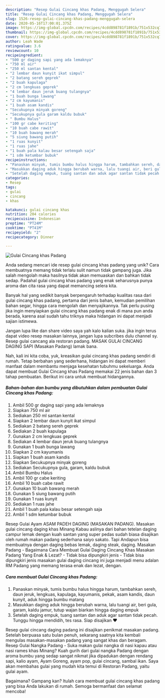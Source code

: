 ```yaml
---
description: "Resep Gulai Cincang khas Padang, Menggugah Selera"
title: "Resep Gulai Cincang khas Padang, Menggugah Selera"
slug: 1526-resep-gulai-cincang-khas-padang-menggugah-selera
date: 2020-05-16T17:00:01.375Z
image: https://img-global.cpcdn.com/recipes/4cdd898781f1891b/751x532cq70/gulai-cincang-khas-padang-foto-resep-utama.jpg
thumbnail: https://img-global.cpcdn.com/recipes/4cdd898781f1891b/751x532cq70/gulai-cincang-khas-padang-foto-resep-utama.jpg
cover: https://img-global.cpcdn.com/recipes/4cdd898781f1891b/751x532cq70/gulai-cincang-khas-padang-foto-resep-utama.jpg
author: Leah Wade
ratingvalue: 3.6
reviewcount: 10
recipeingredient:
- "500 gr daging sapi yang ada lemaknya"
- "750 ml air"
- "250 ml santan kental"
- "2 lembar daun kunyit ikat simpul"
- "2 batang sereh geprek"
- "2 buah kapulaga"
- "2 cm lengkuas geprek"
- "4 lembar daun jeruk buang tulangnya"
- "1 buah bunga lawang"
- "2 cm kayumanis"
- "1 buah asam kandis"
- "Secukupnya minyak goreng"
- "Secukupnya gula garam kaldu bubuk"
- " Bumbu Halus"
- "100 gr cabe keriting"
- "10 buah cabe rawit"
- "10 buah bawang merah"
- "5 siung bawang putih"
- "1 ruas kunyit"
- "1 ruas jahe"
- "1 buah pala kalau besar setengah saja"
- "1 sdm ketumbar bubuk"
recipeinstructions:
- "Panaskan minyak, tumis bumbu halus hingga harum, tambahkan sereh, daun jeruk, lengkuas, kapulaga, kayumanis, pekak, asam kandis, daun kunyit, aduk hingga bumbu matang"
- "Masukkan daging aduk hingga berubah warna, lalu tuangi air, beri gula, garam, kaldu jamur, tutup wajan biarkan hingga daging empuk"
- "Setelah daging empuk, tuang santan dan aduk agar santan tidak pecah. Tunggu hingga mendidih, tes rasa. Siap disajikan ❤️"
categories:
- Resep
tags:
- gulai
- cincang
- khas

katakunci: gulai cincang khas 
nutrition: 204 calories
recipecuisine: Indonesian
preptime: "PT24M"
cooktime: "PT41M"
recipeyield: "2"
recipecategory: Dinner

---
```



![Gulai Cincang khas Padang](https://img-global.cpcdn.com/recipes/4cdd898781f1891b/751x532cq70/gulai-cincang-khas-padang-foto-resep-utama.jpg)

Anda sedang mencari ide resep gulai cincang khas padang yang unik? Cara membuatnya memang tidak terlalu sulit namun tidak gampang juga. Jika salah mengolah maka hasilnya tidak akan memuaskan dan bahkan tidak sedap. Padahal gulai cincang khas padang yang enak seharusnya punya aroma dan cita rasa yang dapat memancing selera kita.

Banyak hal yang sedikit banyak berpengaruh terhadap kualitas rasa dari gulai cincang khas padang, pertama dari jenis bahan, kemudian pemilihan bahan segar, hingga cara mengolah dan menyajikannya. Tak perlu pusing jika ingin menyiapkan gulai cincang khas padang enak di mana pun anda berada, karena asal sudah tahu triknya maka hidangan ini dapat menjadi sajian istimewa.

Jangan lupa like dan share video saya yah kalo kalian suka. jika ingin terus dapat video resep masakan lainnya, jangan lupa subcribes dulu channel sy. Resep gulai cancang ala restoran padang. MASAK GULAI CINCANG DAGING SAPI (Masakan Padang) lamak bana.


Nah, kali ini kita coba, yuk, kreasikan gulai cincang khas padang sendiri di rumah. Tetap berbahan yang sederhana, hidangan ini dapat memberi manfaat dalam membantu menjaga kesehatan tubuhmu sekeluarga. Anda dapat membuat Gulai Cincang khas Padang memakai 22 jenis bahan dan 3 tahap pembuatan. Berikut ini cara untuk membuat hidangannya.

<!--inarticleads1-->

##### Bahan-bahan dan bumbu yang dibutuhkan dalam pembuatan Gulai Cincang khas Padang:

1. Ambil 500 gr daging sapi yang ada lemaknya
1. Siapkan 750 ml air
1. Sediakan 250 ml santan kental
1. Siapkan 2 lembar daun kunyit ikat simpul
1. Sediakan 2 batang sereh geprek
1. Sediakan 2 buah kapulaga
1. Gunakan 2 cm lengkuas geprek
1. Sediakan 4 lembar daun jeruk buang tulangnya
1. Gunakan 1 buah bunga lawang
1. Siapkan 2 cm kayumanis
1. Siapkan 1 buah asam kandis
1. Siapkan Secukupnya minyak goreng
1. Sediakan Secukupnya gula, garam, kaldu bubuk
1. Ambil  Bumbu Halus
1. Ambil 100 gr cabe keriting
1. Ambil 10 buah cabe rawit
1. Gunakan 10 buah bawang merah
1. Gunakan 5 siung bawang putih
1. Gunakan 1 ruas kunyit
1. Sediakan 1 ruas jahe
1. Ambil 1 buah pala kalau besar setengah saja
1. Ambil 1 sdm ketumbar bubuk


Resep Gulai Ayam ASAM PADEH DAGING (MASAKAN PADANG). Masakan gulai cincang daging khas Minang Kabau aslinya dari bahan tetelan daging campur lemak dengan kuah santan yang super pedas sudah biasa disajikan oleh rumah makan padang sederhana saiyo sakato. Tapi Andapun bisa membuatnya dengan daging bebas lemak, daging steak, daging. Masakan Padang - Bagaimana Cara Membuat Gulai Daging Cincang Khas Masakan Padang Yang Enak &amp; Lezat? - Tidak bisa dipungkiri jenis - Tidak bisa dipungkiri jenis masakan gulai daging cincang ini juga menjadi menu adalan RM Padang yang memang terasa enak dan lezat, dengan. 

<!--inarticleads2-->

##### Cara membuat Gulai Cincang khas Padang:

1. Panaskan minyak, tumis bumbu halus hingga harum, tambahkan sereh, daun jeruk, lengkuas, kapulaga, kayumanis, pekak, asam kandis, daun kunyit, aduk hingga bumbu matang
1. Masukkan daging aduk hingga berubah warna, lalu tuangi air, beri gula, garam, kaldu jamur, tutup wajan biarkan hingga daging empuk
1. Setelah daging empuk, tuang santan dan aduk agar santan tidak pecah. Tunggu hingga mendidih, tes rasa. Siap disajikan ❤️


Resep gulai cincang daging padang ini disajikan penikmat masakan padang. Setelah berpuasa satu bulan penuh, sekarang saatnya kita kembali mengulas masakan-masakan padang yang sangat khas dan beragam. Resep Gulai Nangka Padang - Suka makan gulai nangka di nasi kapau atau nasi rames khas Minang? Kuah gurih dari gulai nangka Padang dengan aroma bumbu yang sedap sangat nikmat jika dipadukan dengan rendang sapi, kalio ayam, Ayam Goreng, ayam pop, gulai cincang, sambal ikan. Saya akan membahas gulai yang mudah kita temui di Restoran Padang, yaitu gulai ayam. 

Bagaimana? Gampang kan? Itulah cara membuat gulai cincang khas padang yang bisa Anda lakukan di rumah. Semoga bermanfaat dan selamat mencoba!
